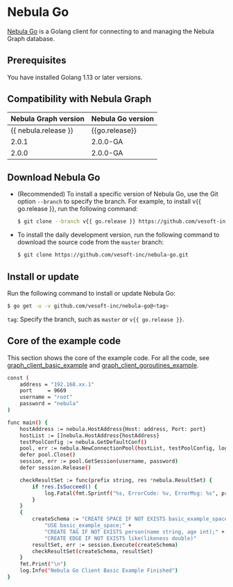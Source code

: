 # Nebula Go

[Nebula Go](https://github.com/vesoft-inc/nebula-go/tree/{{go.branch}}) is a Golang client for connecting to and managing the Nebula Graph database.

## Prerequisites

You have installed Golang 1.13 or later versions.

## Compatibility with Nebula Graph

|Nebula Graph version|Nebula Go version|
|:---|:---|
|{{ nebula.release }}|{{go.release}}|
|2.0.1|2.0.0-GA|
|2.0.0|2.0.0-GA|

## Download Nebula Go

- (Recommended) To install a specific version of Nebula Go, use the Git option `--branch` to specify the branch. For example, to install v{{ go.release }}, run the following command:

  ```bash
  $ git clone --branch v{{ go.release }} https://github.com/vesoft-inc/nebula-go.git
  ```

- To install the daily development version, run the following command to download the source code from the `master` branch:

  ```bash
  $ git clone https://github.com/vesoft-inc/nebula-go.git
  ```

## Install or update

Run the following command to install or update Nebula Go:

```bash
$ go get -u -v github.com/vesoft-inc/nebula-go@<tag>
```

`tag`: Specify the branch, such as `master` or `v{{ go.release }}`.

## Core of the example code

This section shows the core of the example code. For all the code, see [graph_client_basic_example](https://github.com/vesoft-inc/nebula-go/blob/master/basic_example/graph_client_basic_example.go) and [graph_client_goroutines_example](https://github.com/vesoft-inc/nebula-go/blob/master/gorountines_example/graph_client_goroutines_example.go).

```bash
const (
	address = "192.168.xx.1"
	port     = 9669
	username = "root"
	password = "nebula"
)

func main() {
	hostAddress := nebula.HostAddress{Host: address, Port: port}
	hostList := []nebula.HostAddress{hostAddress}
	testPoolConfig := nebula.GetDefaultConf()
	pool, err := nebula.NewConnectionPool(hostList, testPoolConfig, log)
	defer pool.Close()
	session, err := pool.GetSession(username, password)
	defer session.Release()

	checkResultSet := func(prefix string, res *nebula.ResultSet) {
		if !res.IsSucceed() {
			log.Fatal(fmt.Sprintf("%s, ErrorCode: %v, ErrorMsg: %s", prefix, res.GetErrorCode(), res.GetErrorMsg()))
		}
	}
	{
		createSchema := "CREATE SPACE IF NOT EXISTS basic_example_space(vid_type=FIXED_STRING(20)); " +
			"USE basic_example_space;" +
			"CREATE TAG IF NOT EXISTS person(name string, age int);" +
			"CREATE EDGE IF NOT EXISTS like(likeness double)"
		resultSet, err := session.Execute(createSchema)
		checkResultSet(createSchema, resultSet)
	}
	fmt.Print("\n")
	log.Info("Nebula Go Client Basic Example Finished")
}
```
